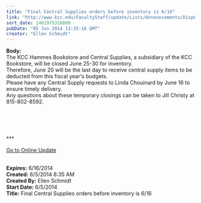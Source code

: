 ```yaml
---
title: "Final Central Supplies orders before inventory is 6/16"
link: "http://www.kcc.edu/FacultyStaff/update/Lists/Announcements/DispForm.aspx?ID=1536"
sort_date: 1401975316000
pubDate: "05 Jun 2014 13:35:16 GMT"
creator: "Ellen Schmidt"
---
```


<div><b>Body:</b> <div class="ExternalClass71FB408B1D79441AB6F22D8F9E1F7B47"><div>The KCC Hammes Bookstore and Central Supplies, a subsidiary of the KCC Bookstore, will be closed June 25-30 for inventory. <br /></div>
<div>Therefore, June 20 will be the last day to receive central supply items to be deducted from this fiscal year's budgets.<br /></div>
<div>Please have any Central Supply requests to Linda Chouinard by June 16 to ensure timely delivery. <br /></div>
<div>Any questions about these temporary closings can be taken to Jill Christy at 815-802-8592.</div>
<div> </div>
<div> </div>
<div> </div>
<div>
<div> </div>
<div>
<div>
<div></div>
<div>
<div></div>
<div></div>
<div>
<div></div>
<div>
<div></div>
<div>
<div></div>
<div>
<p>***</p>
<p><a href="/FacultyStaff/update/Pages/dailyupdate.aspx">Go to Online Update</a></p>
<p></p></div></div>
<div></div></div></div></div>
<div></div></div><br /></div></div></div></div>
<div><b>Expires:</b> 6/16/2014</div>
<div><b>Created:</b> 6/5/2014 8:35 AM</div>
<div><b>Created By:</b> Ellen Schmidt</div>
<div><b>Start Date:</b> 6/5/2014</div>
<div><b>Title:</b> Final Central Supplies orders before inventory is 6/16</div>
